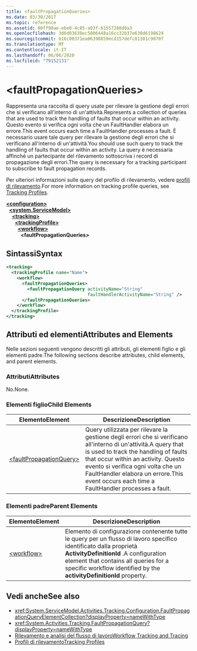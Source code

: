 ```yaml
---
title: <faultPropagationQueries>
ms.date: 03/30/2017
ms.topic: reference
ms.assetid: 00ff90ae-ebe0-4c85-a93f-61557288d0a3
ms.openlocfilehash: 3d6d03638ec5806448a16cc32b37e630d6198624
ms.sourcegitcommit: b16c00371ea06398859ecd157defc81301c9070f
ms.translationtype: MT
ms.contentlocale: it-IT
ms.lasthandoff: 06/06/2020
ms.locfileid: "79152131"
---
```

# \<faultPropagationQueries>
<span data-ttu-id="44cf5-101">Rappresenta una raccolta di query usate per rilevare la gestione degli errori che si verificano all'interno di un'attività.</span><span class="sxs-lookup"><span data-stu-id="44cf5-101">Represents a collection of queries that are used to track the handling of faults that occur within an activity.</span></span>  <span data-ttu-id="44cf5-102">Questo evento si verifica ogni volta che un FaultHandler elabora un errore.</span><span class="sxs-lookup"><span data-stu-id="44cf5-102">This event occurs each time a FaultHandler processes a fault.</span></span> <span data-ttu-id="44cf5-103">È necessario usare tale query per rilevare la gestione degli errori che si verificano all'interno di un'attività.</span><span class="sxs-lookup"><span data-stu-id="44cf5-103">You should use such query to track the handling of faults that occur within an activity.</span></span> <span data-ttu-id="44cf5-104">La query è necessaria affinché un partecipante del rilevamento sottoscriva i record di propagazione degli errori.</span><span class="sxs-lookup"><span data-stu-id="44cf5-104">The query is necessary for a  tracking participant to subscribe to fault propagation records.</span></span>  
  
 <span data-ttu-id="44cf5-105">Per ulteriori informazioni sulle query del profilo di rilevamento, vedere [profili di rilevamento](../../../windows-workflow-foundation/tracking-profiles.md).</span><span class="sxs-lookup"><span data-stu-id="44cf5-105">For more information on tracking profile queries, see [Tracking Profiles](../../../windows-workflow-foundation/tracking-profiles.md).</span></span>  
  
[**\<configuration>**](../configuration-element.md)\
&nbsp;&nbsp;[**\<system.ServiceModel>**](system-servicemodel-of-workflow.md)\
&nbsp;&nbsp;&nbsp;&nbsp;[**\<tracking>**](tracking.md)\
&nbsp;&nbsp;&nbsp;&nbsp;&nbsp;&nbsp;[**\<trackingProfile>**](trackingprofile.md)\
&nbsp;&nbsp;&nbsp;&nbsp;&nbsp;&nbsp;&nbsp;&nbsp;[**\<workflow>**](workflow.md)\
&nbsp;&nbsp;&nbsp;&nbsp;&nbsp;&nbsp;&nbsp;&nbsp;&nbsp;&nbsp;**\<faultPropagationQueries>**
  
## <a name="syntax"></a><span data-ttu-id="44cf5-106">Sintassi</span><span class="sxs-lookup"><span data-stu-id="44cf5-106">Syntax</span></span>  
  
```xml  
<tracking>
  <trackingProfile name="Name">
    <workflow>
      <faultPropagationQueries>
        <faultPropagationQuery activityName="String"
                               faultHandlerActivityName="String" />
      </faultPropagationQueries>
    </workflow>
  </trackingProfile>
</tracking>  
```  
  
## <a name="attributes-and-elements"></a><span data-ttu-id="44cf5-107">Attributi ed elementi</span><span class="sxs-lookup"><span data-stu-id="44cf5-107">Attributes and Elements</span></span>  
 <span data-ttu-id="44cf5-108">Nelle sezioni seguenti vengono descritti gli attributi, gli elementi figlio e gli elementi padre.</span><span class="sxs-lookup"><span data-stu-id="44cf5-108">The following sections describe attributes, child elements, and parent elements.</span></span>  
  
### <a name="attributes"></a><span data-ttu-id="44cf5-109">Attributi</span><span class="sxs-lookup"><span data-stu-id="44cf5-109">Attributes</span></span>  
 <span data-ttu-id="44cf5-110">No.</span><span class="sxs-lookup"><span data-stu-id="44cf5-110">None.</span></span>  
  
### <a name="child-elements"></a><span data-ttu-id="44cf5-111">Elementi figlio</span><span class="sxs-lookup"><span data-stu-id="44cf5-111">Child Elements</span></span>  
  
|<span data-ttu-id="44cf5-112">Elemento</span><span class="sxs-lookup"><span data-stu-id="44cf5-112">Element</span></span>|<span data-ttu-id="44cf5-113">Descrizione</span><span class="sxs-lookup"><span data-stu-id="44cf5-113">Description</span></span>|  
|-------------|-----------------|  
|[\<faultPropagationQuery>](faultpropagationquery.md)|<span data-ttu-id="44cf5-114">Query utilizzata per rilevare la gestione degli errori che si verificano all'interno di un'attività.</span><span class="sxs-lookup"><span data-stu-id="44cf5-114">A query that is used to track the handling of faults that occur within an activity.</span></span>  <span data-ttu-id="44cf5-115">Questo evento si verifica ogni volta che un FaultHandler elabora un errore.</span><span class="sxs-lookup"><span data-stu-id="44cf5-115">This event occurs each time a FaultHandler processes a fault.</span></span>|  
  
### <a name="parent-elements"></a><span data-ttu-id="44cf5-116">Elementi padre</span><span class="sxs-lookup"><span data-stu-id="44cf5-116">Parent Elements</span></span>  
  
|<span data-ttu-id="44cf5-117">Elemento</span><span class="sxs-lookup"><span data-stu-id="44cf5-117">Element</span></span>|<span data-ttu-id="44cf5-118">Descrizione</span><span class="sxs-lookup"><span data-stu-id="44cf5-118">Description</span></span>|  
|-------------|-----------------|  
|[\<workflow>](workflow.md)|<span data-ttu-id="44cf5-119">Elemento di configurazione contenente tutte le query per un flusso di lavoro specifico identificato dalla proprietà **ActivityDefinitionId** .</span><span class="sxs-lookup"><span data-stu-id="44cf5-119">A configuration element that contains all queries for a specific workflow identified by the **activityDefinitionId** property.</span></span>|  
  
## <a name="see-also"></a><span data-ttu-id="44cf5-120">Vedi anche</span><span class="sxs-lookup"><span data-stu-id="44cf5-120">See also</span></span>

- <xref:System.ServiceModel.Activities.Tracking.Configuration.FaultPropagationQueryElementCollection?displayProperty=nameWithType>
- <xref:System.Activities.Tracking.FaultPropagationQuery?displayProperty=nameWithType>
- [<span data-ttu-id="44cf5-121">Rilevamento e analisi del flusso di lavoro</span><span class="sxs-lookup"><span data-stu-id="44cf5-121">Workflow Tracking and Tracing</span></span>](../../../windows-workflow-foundation/workflow-tracking-and-tracing.md)
- [<span data-ttu-id="44cf5-122">Profili di rilevamento</span><span class="sxs-lookup"><span data-stu-id="44cf5-122">Tracking Profiles</span></span>](../../../windows-workflow-foundation/tracking-profiles.md)
